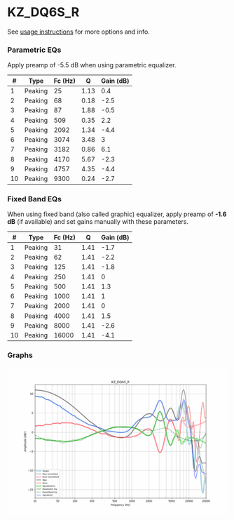 # KZ_DQ6S_R
See [usage instructions](https://github.com/jaakkopasanen/AutoEq#usage) for more options and info.

### Parametric EQs
Apply preamp of -5.5 dB when using parametric equalizer.

|   # | Type    |   Fc (Hz) |    Q |   Gain (dB) |
|-----|---------|-----------|------|-------------|
|   1 | Peaking |        25 | 1.13 |         0.4 |
|   2 | Peaking |        68 | 0.18 |        -2.5 |
|   3 | Peaking |        87 | 1.88 |        -0.5 |
|   4 | Peaking |       509 | 0.35 |         2.2 |
|   5 | Peaking |      2092 | 1.34 |        -4.4 |
|   6 | Peaking |      3074 | 3.48 |         3   |
|   7 | Peaking |      3182 | 0.86 |         6.1 |
|   8 | Peaking |      4170 | 5.67 |        -2.3 |
|   9 | Peaking |      4757 | 4.35 |        -4.4 |
|  10 | Peaking |      9300 | 0.24 |        -2.7 |

### Fixed Band EQs
When using fixed band (also called graphic) equalizer, apply preamp of **-1.6 dB** (if available) and set gains manually with these parameters.

|   # | Type    |   Fc (Hz) |    Q |   Gain (dB) |
|-----|---------|-----------|------|-------------|
|   1 | Peaking |        31 | 1.41 |        -1.7 |
|   2 | Peaking |        62 | 1.41 |        -2.2 |
|   3 | Peaking |       125 | 1.41 |        -1.8 |
|   4 | Peaking |       250 | 1.41 |         0   |
|   5 | Peaking |       500 | 1.41 |         1.3 |
|   6 | Peaking |      1000 | 1.41 |         1   |
|   7 | Peaking |      2000 | 1.41 |         0   |
|   8 | Peaking |      4000 | 1.41 |         1.5 |
|   9 | Peaking |      8000 | 1.41 |        -2.6 |
|  10 | Peaking |     16000 | 1.41 |        -4.1 |

### Graphs
![](./KZ_DQ6S_R.png)

